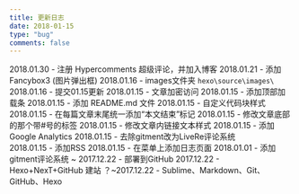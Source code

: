 ```yaml
---
title: 更新日志
date: 2018-01-15
type: "bug"
comments: false
---
```


2018.01.30 - 注册 Hypercomments 超级评论，并加入博客
2018.01.21 - 添加 Fancybox3 (图片弹出框)
2018.01.16 - images文件夹 `hexo\source\images\`
2018.01.16 - 提交01.15更新
2018.01.15 - 文章加密访问
2018.01.15 - 添加顶部加载条
2018.01.15 - 添加 README.md 文件
2018.01.15 - 自定义代码块样式
2018.01.15 - 在每篇文章末尾统一添加“本文结束”标记
2018.01.15 - 修改文章底部的那个带#号的标签
2018.01.15 - 修改文章内链接文本样式
2018.01.15 - 添加 Google Analytics
2018.01.15 - 去除gitment改为LiveRe评论系统			 
2018.01.15 - 添加RSS
2018.01.15 - 在菜单上添加日志页面
2018.01.01 - 添加gitment评论系统
~
2017.12.22 - 部署到GitHub
2017.12.22 - Hexo+NexT+GitHub 建站
？~2017.12.22 - Sublime、Markdown、Git、GitHub、Hexo